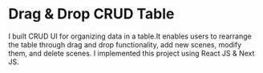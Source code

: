 # Drag & Drop CRUD Table
I built CRUD UI for organizing data in a table.It enables users to rearrange the table through drag and drop functionality, add new scenes, modify them, and delete scenes. I implemented this project using React JS & Next JS.
